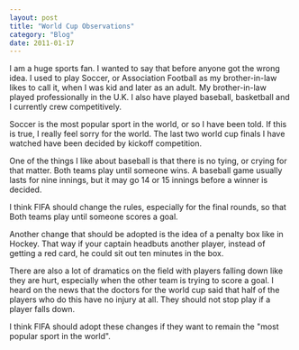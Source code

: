 ```yaml
---
layout: post
title: "World Cup Observations"
category: "Blog"
date: 2011-01-17
---
```



I am a huge sports fan. I wanted to say that before anyone got the wrong idea. I used to play Soccer, or Association Football as my brother-in-law likes to call it, when I was kid and later as an adult. My brother-in-law played professionally in the U.K. I also have played baseball, basketball and I currently crew competitively.

Soccer is the most popular sport in the world, or so I have been told. If this is true, I really feel sorry for the world. The last two world cup finals I have watched have been decided by kickoff competition.

One of the things I like about baseball is that there is no tying, or crying for that matter. Both teams play until someone wins. A baseball game usually lasts for nine innings, but it may go 14 or 15 innings before a winner is decided.

I think FIFA should change the rules, especially for the final rounds, so that Both teams play until someone scores a goal.

Another change that should be adopted is the idea of a penalty box like in Hockey. That way if your captain headbuts another player, instead of getting a red card, he could sit out ten minutes in the box.

There are also a lot of dramatics on the field with players falling down like they are hurt, especially when the other team is trying to score a goal. I heard on the news that the doctors for the world cup said that half of the players who do this have no injury at all. They should not stop play if a player falls down.

I think FIFA should adopt these changes if they want to remain the "most popular sport in the world".